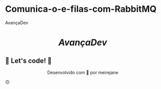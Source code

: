 # Comunica-o-e-filas-com-RabbitMQ
AvançaDev
<h1><b><i><p align="center">AvançaDev</p></i></b></h1>

## 🚀 Let's code! 🚀
<p align="center">Desenvolvido com 💜 por meirejane</p> 🙃
